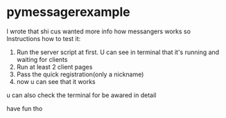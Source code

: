 # pymessagerexample
I wrote that shi cus wanted more info how messangers works
so
Instructions how to test it:
1) Run the server script at first. U can see in terminal that it's running and waiting for clients
2) Run at least 2 client pages
3) Pass the quick registration(only a nickname)
4) now u can see that it works

u can also check the terminal for be awared in detail 

have fun tho
